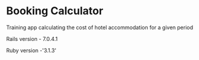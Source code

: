 # Booking Calculator

Training app calculating the cost of hotel accommodation for a given period


Rails version - 7.0.4.1

Ruby version -'3.1.3'


